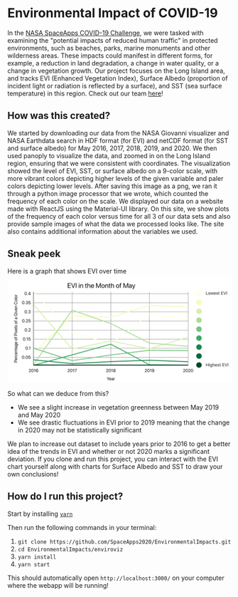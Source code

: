 # Environmental Impact of COVID-19

In the [NASA SpaceApps COVID-19 Challenge](https://covid19.spaceappschallenge.org/), we were tasked with examining the "potential impacts of reduced human traffic" in protected environments, such as beaches, parks, marine monuments and other wilderness areas. These impacts could manifest in different forms, for example, a reduction in land degradation, a change in water quality, or a change in vegetation growth. Our project focuses on the Long Island area, and tracks EVI (Enhanced Vegetation Index), Surface Albedo (proportion of incident light or radiation is reflected by a surface), and SST (sea surface temperature) in this region. Check out our team [here](https://covid19.spaceappschallenge.org/challenges/covid-challenges/new-perspective/teams/corona-crushers/project)!

## How was this created?
We started by downloading our data from the NASA Giovanni visualizer and NASA Earthdata search in HDF format (for EVI) and netCDF format (for SST and surface albedo) for May 2016, 2017, 2018, 2019, and 2020. We then used panoply to visualize the data, and zoomed in on the Long Island region, ensuring that we were consistent with coordinates. The visualization showed the level of EVI, SST, or surface albedo on a 9-color scale, with more vibrant colors depicting higher levels of the given variable and paler colors depicting lower levels. After saving this image as a png, we ran it through a python image processor that we wrote, which counted the frequency of each color on the scale. We displayed our data on a website made with ReactJS using the Material-UI library. On this site, we show plots of the frequency of each color versus time for all 3 of our data sets and also provide sample images of what the data we processed looks like. The site also contains additional information about the variables we used.

## Sneak peek
Here is a graph that shows EVI over time
![](Screen%20Shot%202020-06-02%20at%2011.11.54%20AM.png)

So what can we deduce from this?
* We see a slight increase in vegetation greenness between May 2019 and May 2020 
* We see drastic fluctuations in EVI prior to 2019 meaning that the change in 2020 may not be statistically significant

We plan to increase out dataset to include years prior to 2016 to get a better idea of the trends in EVI and whether or not 2020 marks a significant deviation. If you clone and run this project, you can interact with the EVI chart yourself along with charts for Surface Albedo and SST to draw your own conclusions!

## How do I run this project?
Start by installing [`yarn`](https://classic.yarnpkg.com/en/docs/getting-started)

Then run the following commands in your terminal:
1. `git clone https://github.com/SpaceApps2020/EnvironmentalImpacts.git`
2. `cd EnvironmentalImpacts/enviroviz`
3. `yarn install`
4. `yarn start`

This should automatically open `http://localhost:3000/` on your computer where the webapp will be running!
